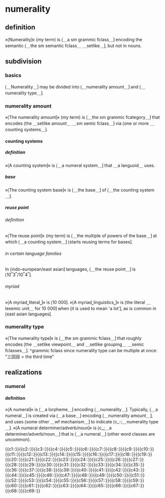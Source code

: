 # numerality

## definition

»⟮Numerality⟯« (my term) is ⟮＿a sm grammic fclass＿⟯ encoding the semantic ⟮＿the sm semantic fclass＿ ＿setlike＿⟯, but not in nouns.

## subdivision

### basics

⟮＿Numerality＿⟯ may be divided into  ⟮＿numerality amount＿⟯ and ⟮＿numerality type＿⟯.

### numerality amount

»⟮The numerality amount⟯« (my term) is ⟮＿the sm grammic fcategory＿⟯ that encodes ⟮the ＿setlike amount＿ ＿sm semic  fclass＿⟯ via ⟮one or more ＿counting systems＿⟯.

#### counting systems

##### definition

»⟮A counting system⟯« is ⟮＿a numeral system＿⟯ that ＿a languoid＿ uses.

##### base

»⟮The counting system base⟯« is ⟮＿the base＿⟯ of ⟮＿the counting system＿⟯.

##### reuse point

###### definition

»⟮The reuse point⟯« (my term) is ⟮＿the multiple of powers of the base＿⟯ at which ⟮＿a counting system＿⟯ ⟮starts reusing terms for bases⟯.

###### in certain language families

In ⟮indo-european/east asian⟯ languages, ⟮＿the reuse point＿⟯ is ⟮10⎴3⎴/10⎴4⎴⟯.

###### myriad

»⟮A myriad⎵literal⎵⟯« is ⟮10 000⟯.
»⟮A myriad⎵linguistics⎵⟯« is ⟮the literal ＿lexemic unit＿ for 10 000⟯ when ⟮it is used to mean 'a lot'⟯, as is common in ⟮east asian languages⟯.

### numerality type

»⟮The numerality type⟯« is ⟮＿the sm grammic fclass＿⟯ that roughly encodes ⟮the ＿setlike viewpoint＿ and ＿setlike grouping＿ ＿semic fclasses＿⟯.
^grammic fclass since numerality type can be multiple at once: "三回目 = the third time"

## realizations

### numeral

#### definition

»⟮A numeral⟯« is ⟮＿a lorpheme＿⟯ encoding ⟮＿numerality＿⟯.
Typically, ⟮＿a numeral＿⟯ is created via ⟮＿a base＿⟯ encoding ⟮＿numerality amount＿⟯, and uses ⟮some other ＿wf mechanism＿⟯ to indicate ⟮c_-;＿numerality type＿⟯.
»⟮A numeral determiner/adverb/noun⟯« is ⟮c_;＿a determiner/adverb/noun＿⟯ that is ⟮＿a numeral＿⟯ (other word classes are uncommon).

<span class='cloze-dump'>{{c1::}}{{c2::}}{{c3::}}{{c4::}}{{c5::}}{{c6::}}{{c7::}}{{c8::}}{{c9::}}{{c10::}}{{c11::}}{{c12::}}{{c13::}}{{c14::}}{{c15::}}{{c16::}}{{c17::}}{{c18::}}{{c19::}}{{c20::}}{{c21::}}{{c22::}}{{c23::}}{{c24::}}{{c25::}}{{c26::}}{{c27::}}{{c28::}}{{c29::}}{{c30::}}{{c31::}}{{c32::}}{{c33::}}{{c34::}}{{c35::}}{{c36::}}{{c37::}}{{c38::}}{{c39::}}{{c40::}}{{c41::}}{{c42::}}{{c43::}}{{c44::}}{{c45::}}{{c46::}}{{c47::}}{{c48::}}{{c49::}}{{c50::}}{{c51::}}{{c52::}}{{c53::}}{{c54::}}{{c55::}}{{c56::}}{{c57::}}{{c58::}}{{c59::}}{{c60::}}{{c61::}}{{c62::}}{{c63::}}{{c64::}}{{c65::}}{{c66::}}{{c67::}}{{c68::}}{{c69::}}</span>